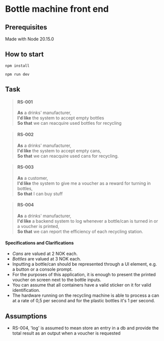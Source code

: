 # Bottle machine front end

## Prerequisites

Made with Node 20.15.0

## How to start

``npm install``

``npm run dev``

## Task

> #### RS-001
> **As** a drinks' manufacturer,  
> **I'd like** the system to accept empty bottles  
> **So that** we can reacquire used bottles for recycling

> #### RS-002
> **As** a drinks' manufacturer,  
> **I'd like** the system to accept empty cans,  
> **So that** we can reacquire used cans for recycling.

> #### RS-003
> **As** a customer,  
> **I'd like** the system to give me a voucher as a reward for turning in bottles,  
> **So that** I can buy stuff

> #### RS-004
> **As** a drinks' manufacturer,  
> **I'd like** a backend system to log whenever a bottle/can is turned in or a voucher is printed,  
> **So that** we can report the efficiency of each recycling station.

#### Specifications and Clarifications

* *Cans* are valued at 2 NOK each.
* *Bottles* are valued at 3 NOK each.
* Inputting a bottle/can should be represented through a UI element, e.g. a button or a console prompt.
* For the purposes of this application, it is enough to present the printed voucher on screen next to the bottle inputs.
* You can assume that all containers have a valid sticker on it for valid identification.
* The hardware running on the recycling machine is able to process a can at a rate of 0,5 per second and for the plastic bottles it's 1 per second.

## Assumptions
* RS-004, 'log' is assumed to mean store an entry in a db and provide the total result as an output when a voucher is requested